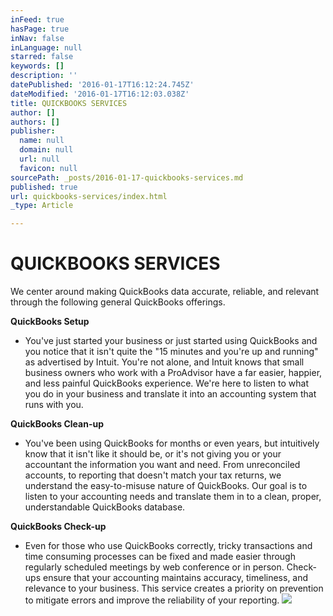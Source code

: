 ```yaml
---
inFeed: true
hasPage: true
inNav: false
inLanguage: null
starred: false
keywords: []
description: ''
datePublished: '2016-01-17T16:12:24.745Z'
dateModified: '2016-01-17T16:12:03.038Z'
title: QUICKBOOKS SERVICES
author: []
authors: []
publisher:
  name: null
  domain: null
  url: null
  favicon: null
sourcePath: _posts/2016-01-17-quickbooks-services.md
published: true
url: quickbooks-services/index.html
_type: Article

---
```

# QUICKBOOKS SERVICES

We center around making QuickBooks data accurate, reliable, and relevant through the following general QuickBooks offerings.

**QuickBooks Setup**

- You've just started your business or just started using QuickBooks and you notice that it isn't quite the "15 minutes and you're up and running" as advertised by Intuit. You're not alone, and Intuit knows that small business owners who work with a ProAdvisor have a far easier, happier, and less painful QuickBooks experience. We're here to listen to what you do in your business and translate it into an accounting system that runs with you.

**QuickBooks Clean-up**

- You've been using QuickBooks for months or even years, but intuitively know that it isn't like it should be, or it's not giving you or your accountant the information you want and need. From unreconciled accounts, to reporting that doesn't match your tax returns, we understand the easy-to-misuse nature of QuickBooks. Our goal is to listen to your accounting needs and translate them in to a clean, proper, understandable QuickBooks database.

**QuickBooks Check-up**

- Even for those who use QuickBooks correctly, tricky transactions and time consuming processes can be fixed and made easier through regularly scheduled meetings by web conference or in person. Check-ups ensure that your accounting maintains accuracy, timeliness, and relevance to your business. This service creates a priority on prevention to mitigate errors and improve the reliability of your reporting.
![](https://the-grid-user-content.s3-us-west-2.amazonaws.com/b8273dd4-c195-4f38-8c9d-2b7afe5e8b40.jpg)